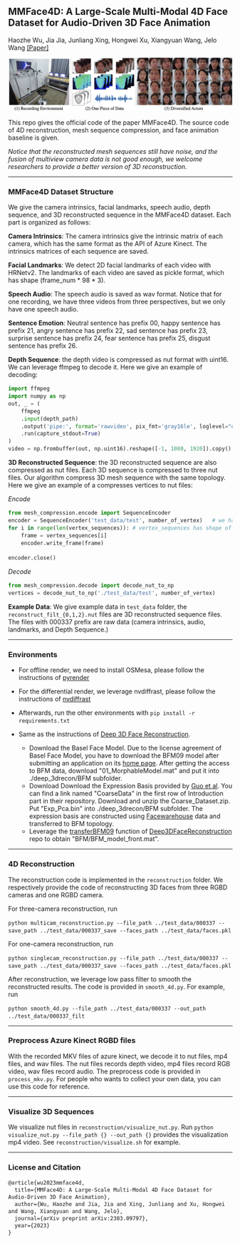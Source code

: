 ## MMFace4D: A Large-Scale Multi-Modal 4D Face Dataset for Audio-Driven 3D Face Animation

Haozhe Wu, Jia Jia, Junliang Xing, Hongwei Xu, Xiangyuan Wang, Jelo Wang
[[Paper]](https://arxiv.org/abs/2303.09797)


![plot](./images/demo.png)

This repo gives the official code of the paper MMFace4D. The source code of 4D reconstruction, mesh sequence compression, and face animation baseline is given.

*Notice that the reconstructed mesh sequences still have noise, and the fusion of multiview camera data is not good enough, we welcome researchers to provide a better version of 3D reconstruction.*

------
### MMFace4D Dataset Structure

We give the camera intrinsics, facial landmarks, speech audio, depth sequence, and 3D reconstructed sequence in the MMFace4D dataset. Each part is organized as follows:

**Camera Intrinsics**: The camera intrinsics give the intrinsic matrix of each camera, which has the same format as the API of Azure Kinect. The intrinsics matrices of each sequence are saved.

**Facial Landmarks**: We detect 2D facial landmarks of each video with HRNetv2. The landmarks of each video are saved as pickle format, which has shape (frame_num * 98 * 3).

**Speech Audio**: The speech audio is saved as wav format. Notice that for one recording, we have three videos from three perspectives, but we only have one speech audio.

**Sentence Emotion**: Neutral sentence has prefix 00, happy sentence has prefix 21, angry sentence has prefix 22, sad sentence has prefix 23, surprise sentence has prefix 24, fear sentence has prefix 25, disgust sentence has prefix 26.

**Depth Sequence**: the depth video is compressed as nut format with uint16. We can leverage ffmpeg to decode it. Here we give an example of decoding:

```python
import ffmpeg
import numpy as np
out, _ = (
    ffmpeg
    .input(depth_path)
    .output('pipe:', format='rawvideo', pix_fmt='gray16le', loglevel="quiet")
    .run(capture_stdout=True)
)
video = np.frombuffer(out, np.uint16).reshape([-1, 1080, 1920]).copy()
```


**3D Reconstructed Sequence**: the 3D reconstructed sequence are also compressed as nut files. Each 3D sequence is compressed to three nut files. Our algorithm compress 3D mesh sequence with the same topology. Here we give an example of a compresses vertices to nut files:

*Encode*
```python
from mesh_compression.encode import SequenceEncoder
encoder = SequenceEncoder('test_data/test', number_of_vertex)   # we have three video files, test_data/test_{0, 1, 2}.nut
for i in range(len(vertex_sequences)): # vertex_sequences has shape of frame_num * num_vertex * 3
    frame = vertex_sequences[i]
    encoder.write_frame(frame)

encoder.close()
```

*Decode*
```python
from mesh_compression.decode import decode_nut_to_np
vertices = decode_nut_to_np('./test_data/test', number_of_vertex)
```

**Example Data**: We give example data in `test_data` folder, the `reconstruct_filt_{0,1,2}.nut` files are 3D reconstructed sequence files. The files with 000337 prefix are raw data (camera intrinsics, audio, landmarks, and Depth Sequence.)

------
### Environments

- For offline render, we need to install OSMesa, please follow the instructions of [pyrender](https://pyrender.readthedocs.io/en/latest/install/index.html)

- For the differential render, we leverage nvdiffrast, please follow the instructions of [nvdiffrast](https://github.com/NVlabs/nvdiffrast)

- Afterwards, run the other environments with 
`pip install -r requirements.txt`

- Same as the instructions of [Deep 3D Face Reconstruction](https://github.com/microsoft/Deep3DFaceReconstruction).
  - Download the Basel Face Model. Due to the license agreement of Basel Face Model, you have to download the BFM09 model after submitting an application on its [home page](https://faces.dmi.unibas.ch/bfm/main.php?nav=1-2&id=downloads). After getting the access to BFM data, download "01_MorphableModel.mat" and put it into ./deep_3drecon/BFM subfolder.
  - Download Download the Expression Basis provided by [Guo et al](https://github.com/Juyong/3DFace). You can find a link named "CoarseData" in the first row of Introduction part in their repository. Download and unzip the Coarse_Dataset.zip. Put "Exp_Pca.bin" into ./deep_3drecon/BFM subfolder. The expression basis are constructed using [Facewarehouse](http://kunzhou.net/zjugaps/facewarehouse/) data and transferred to BFM topology.
  - Leverage the [transferBFM09](https://github.com/microsoft/Deep3DFaceReconstruction/blob/master/utils.py) function of [Deep3DFaceReconstruction](https://github.com/microsoft/Deep3DFaceReconstruction/tree/master) repo to obtain "BFM/BFM_model_front.mat".

------
### 4D Reconstruction

The reconstruction code is implemented in the `reconstruction` folder. We respectively provide the code of reconstructing 3D faces from three RGBD cameras and one RGBD camera.

For three-camera reconstruction, run

`python multicam_reconstruction.py --file_path ../test_data/000337 --save_path ../test_data/000337_save --faces_path ../test_data/faces.pkl`

For one-camera reconstruction, run

`
python singlecam_reconstruction.py --file_path ../test_data/000337 --save_path ../test_data/000337_save --faces_path ../test_data/faces.pkl
`

After reconstruction, we leverage low pass filter to smooth the reconstructed results. The code is provided in `smooth_4d.py`. For example, run

`
python smooth_4d.py --file_path ../test_data/000337 --out_path ../test_data/000337_filt
`


------
### Preprocess Azure Kinect RGBD files
With the recorded MKV files of azure kinect, we decode it to nut files, mp4 files, and wav files. The nut files records depth video, mp4 files record RGB video, wav files record audio.
The preprocess code is provided in `process_mkv.py`. 
For people who wants to collect your own data, you can use this code for reference.

------
### Visualize 3D Sequences
We visualize nut files in `reconstruction/visualize_nut.py`. Run `python visualize_nut.py --file_path {} --out_path {}` provides the visualization mp4 video. See `reconstruction/visualize.sh` for example.

------
### License and Citation
```
@article{wu2023mmface4d,
  title={MMFace4D: A Large-Scale Multi-Modal 4D Face Dataset for Audio-Driven 3D Face Animation},
  author={Wu, Haozhe and Jia, Jia and Xing, Junliang and Xu, Hongwei and Wang, Xiangyuan and Wang, Jelo},
  journal={arXiv preprint arXiv:2303.09797},
  year={2023}
}
```
